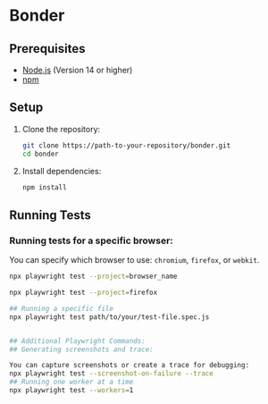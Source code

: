  # Bonder


## Prerequisites

- [Node.js](https://nodejs.org/) (Version 14 or higher)
- [npm](https://www.npmjs.com/)

## Setup

1. Clone the repository:

    ```bash
    git clone https://path-to-your-repository/bonder.git
    cd bonder
    ```

2. Install dependencies:

    ```bash
    npm install
    ```

## Running Tests

### Running tests for a specific browser:

You can specify which browser to use: `chromium`, `firefox`, or `webkit`.

```bash
npx playwright test --project=browser_name

npx playwright test --project=firefox

## Running a specific file
npx playwright test path/to/your/test-file.spec.js


## Additional Playwright Commands:
## Generating screenshots and trace:

You can capture screenshots or create a trace for debugging:
npx playwright test --screenshot-on-failure --trace
## Running one worker at a time 
npx playwright test --workers=1
